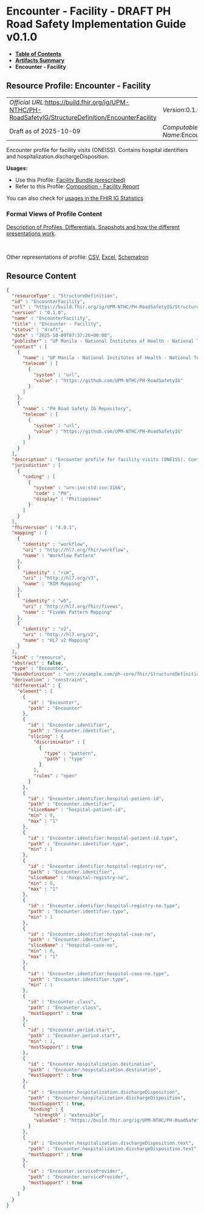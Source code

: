 # Encounter - Facility - DRAFT PH Road Safety Implementation Guide v0.1.0

* [**Table of Contents**](toc.md)
* [**Artifacts Summary**](artifacts.md)
* **Encounter - Facility**

## Resource Profile: Encounter - Facility 

| | |
| :--- | :--- |
| *Official URL*:https://build.fhir.org/ig/UPM-NTHC/PH-RoadSafetyIG/StructureDefinition/EncounterFacility | *Version*:0.1.0 |
| Draft as of 2025-10-09 | *Computable Name*:EncounterFacility |

 
Encounter profile for facility visits (ONEISS). Contains hospital identifiers and hospitalization.dischargeDisposition. 

**Usages:**

* Use this Profile: [Facility Bundle (prescribed)](StructureDefinition-FacilityBundle.md)
* Refer to this Profile: [Composition - Facility Report](StructureDefinition-CompositionFacility.md)

You can also check for [usages in the FHIR IG Statistics](https://packages2.fhir.org/xig/example.fhir.ph.roadsafety|current/StructureDefinition/EncounterFacility)

### Formal Views of Profile Content

 [Description of Profiles, Differentials, Snapshots and how the different presentations work](http://build.fhir.org/ig/FHIR/ig-guidance/readingIgs.html#structure-definitions). 

 

Other representations of profile: [CSV](StructureDefinition-EncounterFacility.csv), [Excel](StructureDefinition-EncounterFacility.xlsx), [Schematron](StructureDefinition-EncounterFacility.sch) 



## Resource Content

```json
{
  "resourceType" : "StructureDefinition",
  "id" : "EncounterFacility",
  "url" : "https://build.fhir.org/ig/UPM-NTHC/PH-RoadSafetyIG/StructureDefinition/EncounterFacility",
  "version" : "0.1.0",
  "name" : "EncounterFacility",
  "title" : "Encounter - Facility",
  "status" : "draft",
  "date" : "2025-10-09T07:37:26+00:00",
  "publisher" : "UP Manila - National Institutes of Health - National Telehealth Center",
  "contact" : [
    {
      "name" : "UP Manila - National Institutes of Health - National Telehealth Center",
      "telecom" : [
        {
          "system" : "url",
          "value" : "https://github.com/UPM-NTHC/PH-RoadSafetyIG"
        }
      ]
    },
    {
      "name" : "PH Road Safety IG Repository",
      "telecom" : [
        {
          "system" : "url",
          "value" : "https://github.com/UPM-NTHC/PH-RoadSafetyIG"
        }
      ]
    }
  ],
  "description" : "Encounter profile for facility visits (ONEISS). Contains hospital identifiers and hospitalization.dischargeDisposition.",
  "jurisdiction" : [
    {
      "coding" : [
        {
          "system" : "urn:iso:std:iso:3166",
          "code" : "PH",
          "display" : "Philippines"
        }
      ]
    }
  ],
  "fhirVersion" : "4.0.1",
  "mapping" : [
    {
      "identity" : "workflow",
      "uri" : "http://hl7.org/fhir/workflow",
      "name" : "Workflow Pattern"
    },
    {
      "identity" : "rim",
      "uri" : "http://hl7.org/v3",
      "name" : "RIM Mapping"
    },
    {
      "identity" : "w5",
      "uri" : "http://hl7.org/fhir/fivews",
      "name" : "FiveWs Pattern Mapping"
    },
    {
      "identity" : "v2",
      "uri" : "http://hl7.org/v2",
      "name" : "HL7 v2 Mapping"
    }
  ],
  "kind" : "resource",
  "abstract" : false,
  "type" : "Encounter",
  "baseDefinition" : "urn://example.com/ph-core/fhir/StructureDefinition/ph-core-encounter",
  "derivation" : "constraint",
  "differential" : {
    "element" : [
      {
        "id" : "Encounter",
        "path" : "Encounter"
      },
      {
        "id" : "Encounter.identifier",
        "path" : "Encounter.identifier",
        "slicing" : {
          "discriminator" : [
            {
              "type" : "pattern",
              "path" : "type"
            }
          ],
          "rules" : "open"
        }
      },
      {
        "id" : "Encounter.identifier:hospital-patient-id",
        "path" : "Encounter.identifier",
        "sliceName" : "hospital-patient-id",
        "min" : 0,
        "max" : "1"
      },
      {
        "id" : "Encounter.identifier:hospital-patient-id.type",
        "path" : "Encounter.identifier.type",
        "min" : 1
      },
      {
        "id" : "Encounter.identifier:hospital-registry-no",
        "path" : "Encounter.identifier",
        "sliceName" : "hospital-registry-no",
        "min" : 0,
        "max" : "1"
      },
      {
        "id" : "Encounter.identifier:hospital-registry-no.type",
        "path" : "Encounter.identifier.type",
        "min" : 1
      },
      {
        "id" : "Encounter.identifier:hospital-case-no",
        "path" : "Encounter.identifier",
        "sliceName" : "hospital-case-no",
        "min" : 0,
        "max" : "1"
      },
      {
        "id" : "Encounter.identifier:hospital-case-no.type",
        "path" : "Encounter.identifier.type",
        "min" : 1
      },
      {
        "id" : "Encounter.class",
        "path" : "Encounter.class",
        "mustSupport" : true
      },
      {
        "id" : "Encounter.period.start",
        "path" : "Encounter.period.start",
        "min" : 1,
        "mustSupport" : true
      },
      {
        "id" : "Encounter.hospitalization.destination",
        "path" : "Encounter.hospitalization.destination",
        "mustSupport" : true
      },
      {
        "id" : "Encounter.hospitalization.dischargeDisposition",
        "path" : "Encounter.hospitalization.dischargeDisposition",
        "mustSupport" : true,
        "binding" : {
          "strength" : "extensible",
          "valueSet" : "https://build.fhir.org/ig/UPM-NTHC/PH-RoadSafetyIG/ValueSet/DispositionVS"
        }
      },
      {
        "id" : "Encounter.hospitalization.dischargeDisposition.text",
        "path" : "Encounter.hospitalization.dischargeDisposition.text",
        "mustSupport" : true
      },
      {
        "id" : "Encounter.serviceProvider",
        "path" : "Encounter.serviceProvider",
        "mustSupport" : true
      }
    ]
  }
}

```
